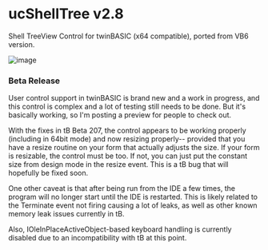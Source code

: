 # ucShellTree v2.8
Shell TreeView Control for twinBASIC (x64 compatible), ported from VB6 version.

![image](https://user-images.githubusercontent.com/7834493/208003455-bbac6a2d-0104-4d85-a3ca-18cdb6adb894.png)

### Beta Release

User control support in twinBASIC is brand new and a work in progress, and this control is complex and a lot of testing still needs to be done. But it's basically working, so I'm posting a preview for people to check out.

With the fixes in tB Beta 207, the control appears to be working properly (including in 64bit mode) and now resizing properly-- provided that you have a resize routine on your form that actually adjusts the size. If your form is resizable, the control must be too. If not, you can just put the constant size from design mode in the resize event. This is a tB bug that will hopefully be fixed soon.

One other caveat is that after being run from the IDE a few times, the program will no longer start until the IDE is restarted. This is likely related to the Terminate event not firing causing a lot of leaks, as well as other known memory leak issues currently in tB. 

Also, IOleInPlaceActiveObject-based keyboard handling is currently disabled due to an incompatibility with tB at this point.
